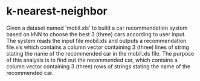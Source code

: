 # k-nearest-neighbor
Given a dataset named 'mobil.xls' to build a car recommendation system based on kNN to choose the best 3 (three) cars according to user input. The system reads the input file mobil.xls and outputs a recommendation file.xls which contains a column vector containing 3 (three) lines of string stating the name of the recommended car in the mobil.xls file. The purpose of this analysis is to find out the recommended car, which contains a column vector containing 3 (three) rows of strings stating the name of the recommended car.
